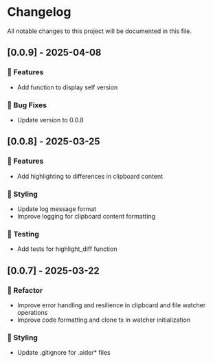 # Changelog

All notable changes to this project will be documented in this file.

## [0.0.9] - 2025-04-08

### 🚀 Features

- Add function to display self version

### 🐛 Bug Fixes

- Update version to 0.0.8

## [0.0.8] - 2025-03-25

### 🚀 Features

- Add highlighting to differences in clipboard content

### 🎨 Styling

- Update log message format
- Improve logging for clipboard content formatting

### 🧪 Testing

- Add tests for highlight_diff function

## [0.0.7] - 2025-03-22

### 🚜 Refactor

- Improve error handling and resilience in clipboard and file watcher operations
- Improve code formatting and clone tx in watcher initialization

### 🎨 Styling

- Update .gitignore for .aider* files

<!-- generated by git-cliff -->
